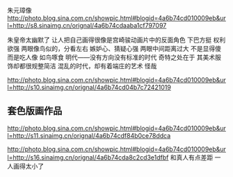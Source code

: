 朱元璋像
http://photo.blog.sina.com.cn/showpic.html#blogid=4a6b74cd010009eb&url=http://s8.sinaimg.cn/orignal/4a6b74cdaaba1cf797097
 
朱皇帝太幽默了
让人把自己画得很像是宫崎骏动画片中的反面角色
下巴方挺 权利欲强
两眼像鸟似的，分看左右  嫉妒心、猜疑心强
两眼中间距离过大
不是显得傻
而是吃人像  如鸟啄食
明代——没有方向没有标准的时代
奇特之处在于
其美术服饰却都很规整简洁
混乱的时代，却有着端庄的艺术
怪哉
 
http://photo.blog.sina.com.cn/showpic.html#blogid=4a6b74cd010009eb&url=http://s10.sinaimg.cn/orignal/4a6b74cd04b7c72421019
 
套色版画作品
---------
http://photo.blog.sina.com.cn/showpic.html#blogid=4a6b74cd010009eb&url=http://s11.sinaimg.cn/orignal/4a6b74cdf84b0ce78ddca
 
http://photo.blog.sina.com.cn/showpic.html#blogid=4a6b74cd010009eb&url=http://s16.sinaimg.cn/orignal/4a6b74cda8c2cd3e1dfbf
和真人有点差距
一人画得太小了
